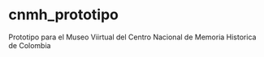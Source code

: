 # cnmh_prototipo
Prototipo para el Museo Viirtual del Centro Nacional de Memoria Historica de Colombia
